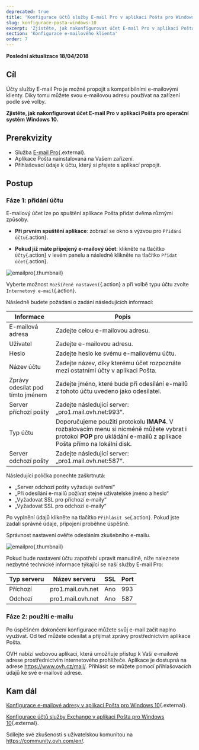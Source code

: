 ```yaml
---
deprecated: true
title: 'Konfigurace účtů služby E-mail Pro v aplikaci Pošta pro Windows 10'
slug: konfigurace-posta-windows-10
excerpt: 'Zjistěte, jak nakonfigurovat účet E-mail Pro v aplikaci Pošta pro operační systém Windows 10'
section: 'Konfigurace e-mailového klienta'
order: 7
---
```


**Poslední aktualizace 18/04/2018**

## Cíl

Účty služby E-mail Pro je možné propojit s kompatibilními e-mailovými klienty. Díky tomu můžete svou e-mailovou adresu používat na zařízení podle své volby.

**Zjistěte, jak nakonfigurovat účet E-mail Pro v aplikaci Pošta pro operační systém Windows 10.**

## Prerekvizity

- Služba [E-mail Pro](https://www.ovh.cz/emails/email-pro/){.external}.
- Aplikace Pošta nainstalovaná na Vašem zařízení.
- Přihlašovací údaje k účtu, který si přejete s aplikací propojit.

## Postup

### Fáze 1: přidání účtu

E-mailový účet lze po spuštění aplikace Pošta přidat dvěma různými způsoby.

- **Při prvním spuštění aplikace**: zobrazí se okno s výzvou pro `Přidání účtu`{.action}.

- **Pokud již máte připojený e-mailový účet**: klikněte na tlačítko `Účty`{.action} v levém panelu a následně klikněte na tlačítko `Přidat účet`{.action}.

![emailpro](images/configuration-mail-windows-step1.png){.thumbnail}

Vyberte možnost `Rozšířené nastavení`{.action} a při volbě typu účtu zvolte `Internetový e-mail`{.action}.

Následně budete požádáni o zadání následujících informací:

|Informace|Popis|
|---|---|
|E-mailová adresa|Zadejte celou e-mailovou adresu.|
|Uživatel|Zadejte e-mailovou adresu.|
|Heslo|Zadejte heslo ke svému e-mailovému účtu.|
|Název účtu|Zadejte název, díky kterému účet rozpoznáte mezi ostatními účty v aplikaci Pošta.|
|Zprávy odesílat pod tímto jménem|Zadejte jméno, které bude při odesílání e-mailů z tohoto účtu uvedeno jako odesílatel. |
|Server příchozí pošty|Zadejte následující server: „pro1.mail.ovh.net:993“.|
|Typ účtu|Doporučujeme použití protokolu **IMAP4**. V rozbalovacím menu si nicméně můžete vybrat i protokol **POP** pro ukládání e-mailů z aplikace Pošta přímo na lokální disk.|
|Server odchozí pošty|Zadejte následující server: „pro1.mail.ovh.net:587“.|

Následující políčka ponechte zaškrtnutá:

- „Server odchozí pošty vyžaduje ověření“
- „Při odesílání e-mailů požívat stejné uživatelské jméno a heslo“
- „Vyžadovat SSL pro příchozí e-maily“
- „Vyžadovat SSL pro odchozí e-maily“

Po vyplnění údajů klikněte na tlačítko `Přihlásit se`{.action}. Pokud jste zadali správné údaje, připojení proběhne úspěšně.

Správnost nastavení ověřte odesláním zkušebního e-mailu.

![emailpro](images/configuration-mail-windows-step2.png){.thumbnail}

Pokud bude nastavení účtu zapotřebí upravit manuálně, níže naleznete nezbytné technické informace týkající se naší služby E-mail Pro:

|Typ serveru|Název serveru|SSL|Port|
|---|---|---|---|
|Příchozí|pro1.mail.ovh.net|Ano|993|
|Odchozí|pro1.mail.ovh.net|Ano|587|

### Fáze 2: použití e-mailu

Po úspěšném dokončení konfigurace můžete svůj e-mail začít naplno využívat. Od teď můžete odesílat a přijímat zprávy prostřednictvím aplikace Pošta.

OVH nabízí webovou aplikaci, která umožňuje přístup k Vaší e-mailové adrese prostřednictvím internetového prohlížeče. Aplikace je dostupná na adrese <https://www.ovh.cz/mail/>. Přihlásit se můžete pomocí přihlašovacích údajů ke své e-mailové adrese.

## Kam dál

[Konfigurace e-mailové adresy v aplikaci Pošta pro Windows 10](https://docs.ovh.com/cz/cs/emails/konfigurace-posta-windows-10/){.external}.

[Konfigurace účtů služby Exchange v aplikaci Pošta pro Windows 10](https://docs.ovh.com/cz/cs/microsoft-collaborative-solutions/konfigurace-posta-windows-10/){.external}.

Sdílejte své zkušenosti s uživatelskou komunitou na <https://community.ovh.com/en/>.